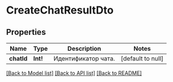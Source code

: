 # CreateChatResultDto

## Properties
Name | Type | Description | Notes
------------ | ------------- | ------------- | -------------
**chatId** | **Int!** | Идентификатор чата. | [default to null]

[[Back to Model list]](../README.md#documentation-for-models) [[Back to API list]](../README.md#documentation-for-api-endpoints) [[Back to README]](../README.md)


